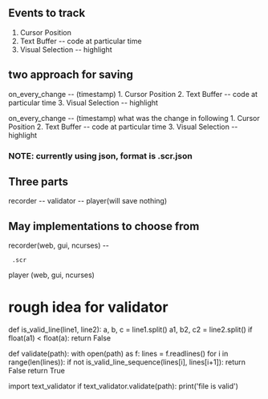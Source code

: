 ## Events to track
1. Cursor Position
2. Text Buffer  -- code at particular time
3. Visual Selection -- highlight



## two approach for saving
on_every_change -- (timestamp)
			1. Cursor Position
			2. Text Buffer  -- code at particular time
			3. Visual Selection -- highlight

on_every_change -- (timestamp)
			what was the change in following
				1. Cursor Position
				2. Text Buffer  -- code at particular time
				3. Visual Selection -- highlight

### NOTE: currently using json, format is .scr.json

## Three parts
recorder  -- validator -- player(will save nothing)



## May implementations to choose from
recorder(web, gui, ncurses) --  

     .scr 

player (web, gui, ncurses)


# rough idea for validator
def is_valid_line(line1, line2):
	a, b, c = line1.split()
	a1, b2, c2 = line2.split()
	if float(a1) < float(a):
		return False
	
def validate(path):
	with open(path) as f:
		lines = f.readlines()
		for i in range(len(lines)):
			if not is_valid_line_sequence(lines[i], lines[i+1]):
				return False
		return True


import text_validator
if text_validator.validate(path):
	print('file is valid')

